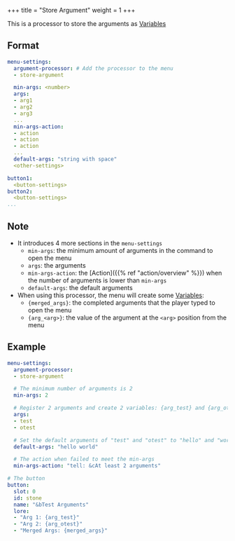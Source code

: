 +++
title = "Store Argument"
weight = 1
+++

This is a processor to store the arguments as [Variables](../Variable.md)

## Format

```yaml
menu-settings:
  argument-processor: # Add the processor to the menu
  - store-argument

  min-args: <number>
  args:
  - arg1
  - arg2
  - arg3
  ...
  min-args-action:
  - action
  - action
  - action
  ...
  default-args: "string with space"
  <other-settings>

button1:
  <button-settings>
button2:
  <button-settings>
...
```

## Note

* It introduces 4 more sections in the `menu-settings`
  * `min-args`: the minimum amount of arguments in the command to open the menu
  * `args`: the arguments
  * `min-args-action`: the [Action]({{% ref "action/overview" %}}) when the number of arguments is lower than `min-args`
  * `default-args`: the default arguments
* When using this processor, the menu will create some [Variables](../Variable.md):
  * `{merged_args}`: the completed arguments that the player typed to open the menu
  * `{arg_<arg>}`: the value of the argument at the `<arg>` position from the menu

## Example

```yaml
menu-settings:
  argument-processor:
  - store-argument

  # The minimum number of arguments is 2
  min-args: 2

  # Register 2 arguments and create 2 variables: {arg_test} and {arg_otest}
  args:
  - test
  - otest

  # Set the default arguments of "test" and "otest" to "hello" and "world"
  default-args: "hello world"

  # The action when failed to meet the min-args
  min-args-action: "tell: &cAt least 2 arguments"

# The button
button:
  slot: 0
  id: stone
  name: "&bTest Arguments"
  lore:
  - "Arg 1: {arg_test}"
  - "Arg 2: {arg_otest}"
  - "Merged Args: {merged_args}"
```
